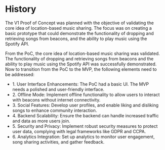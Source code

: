 # History

The V1 Proof of Concept was planned with the objective of validating the core idea of location-based music sharing. The focus was on creating a basic prototype that could demonstrate the functionality of dropping and retrieving songs from beacons, and the ability to play music using the Spotify API.

From the PoC, the core idea of location-based music sharing was validated. The functionality of dropping and retrieving songs from beacons and the ability to play music using the Spotify API was successfully demonstrated. Now to transition from the PoC to the MVP, the following elements need to be addressed:

<ul>
  <li>1. User Interface Enhancements: The PoC had a basic UI. The MVP needs a polished and user-friendly interface.</li>
  <li>2. Offline Mode: Implement offline functionality to allow users to interact with beacons without internet connectivity.</li>
  <li>3. Social Features: Develop user profiles, and enable liking and disliking songs to enhance community interaction.</li>
  <li>4. Backend Scalability: Ensure the backend can handle increased traffic and data as more users join.</li>
  <li>5. Security and Privacy: Implement robust security measures to protect user data, complying with legal frameworks like GDPR and CCPA.</li>
  <li>6. Analytics Integration: Set up analytics to monitor user engagement, song sharing activities, and gather feedback.</li>
</ul>